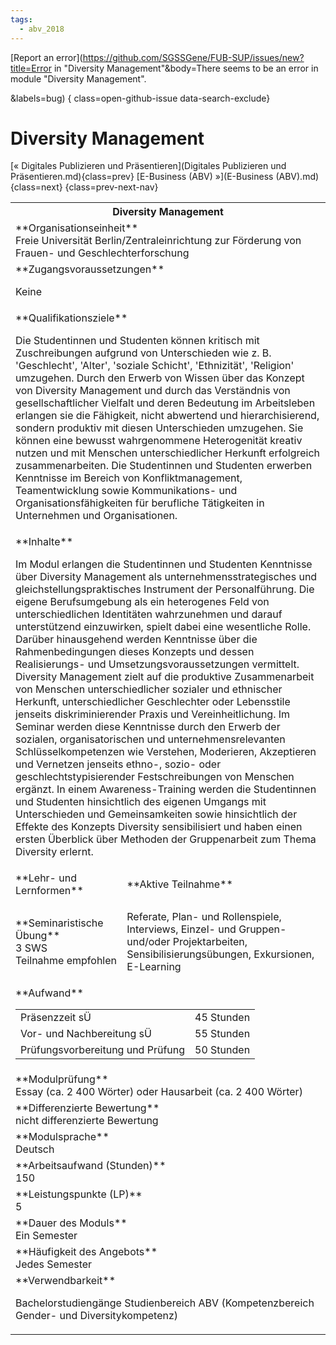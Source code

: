 ```yaml
---
tags:
  - abv_2018
---
```

[Report an error](https://github.com/SGSSGene/FUB-SUP/issues/new?title=Error in "Diversity Management"&body=There seems to be an error in module "Diversity Management".

<Describe here a slightly more detailed description of what is wrong>&labels=bug)
{ class=open-github-issue data-search-exclude}

# Diversity Management

[« Digitales Publizieren und Präsentieren](Digitales Publizieren und Präsentieren.md){class=prev}
[E-Business (ABV) »](E-Business (ABV).md){class=next}
{class=prev-next-nav}

<table markdown id="moduledesc">
<tr markdown class="moduledesc_head"><th colspan="2">Diversity Management </th></tr>
<tr markdown><td colspan="2">**Organisationseinheit**   <br>Freie Universität Berlin/Zentraleinrichtung zur Förderung von Frauen- und Geschlechterforschung</td></tr>


<tr markdown><td colspan="2">**Zugangsvoraussetzungen** <br>

Keine


</td></tr>
<tr markdown><td colspan="2">**Qualifikationsziele**    <br>

Die Studentinnen und Studenten können kritisch mit Zuschreibungen aufgrund
von Unterschieden wie z. B. 'Geschlecht', 'Alter', 'soziale Schicht',
'Ethnizität', 'Religion' umzugehen. Durch den Erwerb von Wissen über das
Konzept von Diversity Management und durch das Verständnis von
gesellschaftlicher Vielfalt und deren Bedeutung im Arbeitsleben erlangen sie
die Fähigkeit, nicht abwertend und hierarchisierend, sondern produktiv mit
diesen Unterschieden umzugehen. Sie können eine bewusst wahrgenommene
Heterogenität kreativ nutzen und mit Menschen unterschiedlicher Herkunft
erfolgreich zusammenarbeiten. Die Studentinnen und Studenten erwerben
Kenntnisse im Bereich von Konfliktmanagement, Teamentwicklung sowie
Kommunikations- und Organisationsfähigkeiten für berufliche Tätigkeiten in
Unternehmen und Organisationen.


</td></tr>
<tr markdown><td colspan="2">**Inhalte**                <br>

Im Modul erlangen die Studentinnen und Studenten Kenntnisse über Diversity
Management als unternehmensstrategisches und gleichstellungspraktisches
Instrument der Personalführung. Die eigene Berufsumgebung als ein
heterogenes Feld von unterschiedlichen Identitäten wahrzunehmen und darauf
unterstützend einzuwirken, spielt dabei eine wesentliche Rolle. Darüber
hinausgehend werden Kenntnisse über die Rahmenbedingungen dieses Konzepts
und dessen Realisierungs- und Umsetzungsvoraussetzungen vermittelt.
Diversity Management zielt auf die produktive Zusammenarbeit von Menschen
unterschiedlicher sozialer und ethnischer Herkunft, unterschiedlicher
Geschlechter oder Lebensstile jenseits diskriminierender Praxis und
Vereinheitlichung. Im Seminar werden diese Kenntnisse durch den Erwerb der
sozialen, organisatorischen und unternehmensrelevanten Schlüsselkompetenzen
wie Verstehen, Moderieren, Akzeptieren und Vernetzen jenseits ethno-, sozio-
oder geschlechtstypisierender Festschreibungen von Menschen ergänzt. In
einem Awareness-Training werden die Studentinnen und Studenten hinsichtlich
des eigenen Umgangs mit Unterschieden und Gemeinsamkeiten sowie hinsichtlich
der Effekte des Konzepts Diversity sensibilisiert und haben einen ersten
Überblick über Methoden der Gruppenarbeit zum Thema Diversity erlernt.


</td></tr>

<tr markdown><td>**Lehr- und Lernformen**</td><td>**Aktive Teilnahme**</td></tr>
<tr markdown><td> **Seminaristische Übung** <br>3 SWS <br> Teilnahme empfohlen</td><td>

Referate, Plan- und Rollenspiele, Interviews, Einzel- und Gruppen- und/oder Projektarbeiten, Sensibilisierungsübungen, Exkursionen, E-Learning
</td></tr>
<tr markdown><td colspan="2">**Aufwand**                <br>
<table class="aufwand_table">
<tr><td>Präsenzzeit sÜ</td><td>45 Stunden</td></tr>
<tr><td>Vor- und Nachbereitung sÜ</td><td>55 Stunden</td></tr>
<tr><td>Prüfungsvorbereitung und Prüfung</td><td>50 Stunden</td></tr>
</table>

</td></tr>
<tr markdown><td colspan="2">**Modulprüfung**             <br>Essay (ca. 2 400 Wörter) oder Hausarbeit (ca. 2 400 Wörter)


</td></tr>
<tr markdown><td colspan="2">**Differenzierte Bewertung** <br>nicht differenzierte Bewertung

</td></tr>
<tr markdown><td colspan="2">**Modulsprache**             <br>Deutsch</td></tr>
<tr markdown><td colspan="2">**Arbeitsaufwand (Stunden)** <br>150</td></tr>
<tr markdown><td colspan="2">**Leistungspunkte (LP)**     <br>5</td></tr>
<tr markdown><td colspan="2">**Dauer des Moduls**         <br>Ein Semester</td></tr>
<tr markdown><td colspan="2">**Häufigkeit des Angebots**  <br>Jedes Semester</td></tr>
<tr markdown><td colspan="2">**Verwendbarkeit**           <br>

Bachelorstudiengänge Studienbereich ABV (Kompetenzbereich Gender- und
Diversitykompetenz)


</td></tr>

</table>
